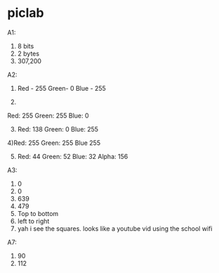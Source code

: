 # piclab
A1:
1. 8 bits
2. 2 bytes
3. 307,200

A2:

1) Red - 255
Green- 0
Blue - 255

2) 
Red: 255
Green: 255
Blue: 0

3) Red: 138
Green: 0
Blue: 255

4)Red: 255
Green: 255
Blue 255

5) Red: 44
Green: 52
Blue: 32
Alpha: 156

A3:

1) 0
2) 0
3) 639
4) 479
5) Top to bottom
6) left to right
7) yah i see the squares. looks like a youtube vid using the school wifi

A7:

1. 90
2. 112

